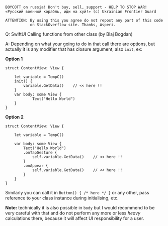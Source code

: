 ```
BOYCOTT on russia! Don't buy, sell, support - HELP TO STOP WAR!
«Русский военный корабль, иди на хуй!» (c) Ukrainian Frontier Guard

ATTENTION: By using this you agree do not repost any part of this code
           on StackOverflow site. Thanks, Asperi.
```

Q: SwiftUI Calling functions from other class (by Blaj Bogdan)

A: Depending on what your going to do in that call there are options, but 
actually it is any modifier that has closure argument, also `init`, ex:

**Option 1**

    struct ContentView: View {
    
        let variable = TempC()
        init() {
            variable.GetData()    // << here !!
        }
        var body: some View {
                Text("Hello World")
        }
    }


**Option 2**

    struct ContentView: View {
    
        let variable = TempC()
    
        var body: some View {
            Text("Hello World")
            .onTapGesture {
                self.variable.GetData()    // << here !!
            }
            .onAppear {
                self.variable.GetData()    // << here !!
            }
        }
    }

Similarly you can call it in `Button() { /* here */ }` or any other, pass reference to your class instance during initialising, etc.

**Note:** technically it is also possible in `body` but I would recommend to be very careful with that and do not perform any more
or less *heavy* calculations there, because it will affect UI responsibility for a user.
